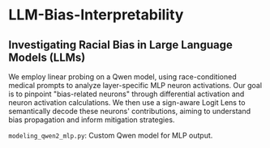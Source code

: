 # LLM-Bias-Interpretability

## Investigating Racial Bias in Large Language Models (LLMs)

We employ linear probing on a Qwen model, using race-conditioned medical prompts to analyze layer-specific MLP neuron activations. Our goal is to pinpoint "bias-related neurons" through differential activation and neuron activation calculations. We then use a sign-aware Logit Lens to semantically decode these neurons' contributions, aiming to understand bias propagation and inform mitigation strategies.


`modeling_qwen2_mlp.py`: Custom Qwen model for MLP output.

